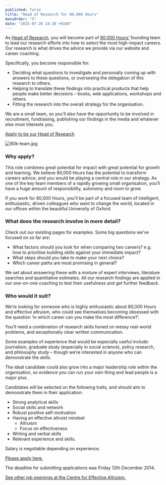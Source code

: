 ```yaml
---
published: false
title: "Head of Research for 80,000 Hours"
menuOrder: "5"
date: "2015-07-20 14:30 +0100"
---
```


As [Head of Research](https://80000hours.org/2014/11/80000-hours-is-seeking-a-head-of-research/), you will become part of [80,000 Hours’](http://80000hours.org/) founding team to lead our research efforts into how to select the most high-impact careers. Our research is what drives the advice we provide via our website and career coaching.

Specifically, you become responsible for:

* Deciding what questions to investigate and personally coming up with answers to these questions, or overseeing the delegation of this research to others.
* Helping to translate these findings into practical products that help people make better decisions – books, web applications, workshops and others.
* Fitting the research into the overall strategy for the organisation.

We are a small team, so you’ll also have the opportunity to be involved in recruitment, fundraising, publishing our findings in the media and whatever else most interests you.

[Apply to be our Head of Research](https://docs.google.com/forms/d/1cv0BikO2MGmnkBWz9-euTFbqHO0Ttbn-iM_KA7i5zII/viewform)

![80k-team.jpg](/images/80k-team.jpg)

### Why apply?

This role combines great potential for impact with great potential for growth and learning. We believe 80,000 Hours has the potential to transform careers advice, and you would be playing a central role in our strategy. As one of the key team members of a rapidly growing small organisation, you’ll have a huge amount of responsibility, autonomy and room to grow.

If you work for 80,000 Hours, you’ll be part of a focused team of intelligent, enthusiastic, driven colleagues who want to change the world, located in our offices within the beautiful University of Oxford.

### What does the research involve in more detail?

Check out our existing pages for examples. Some big questions we’ve focused on so far are:

* What factors should you look for when comparing two careers? e.g. how to prioritise building skills against your immediate impact?
* What steps should you take to make your next choice?
* Which career paths are most promising in general?

We set about answering these with a mixture of expert interviews, literature searches and quantitative estimates. All our research findings are applied in our one-on-one coaching to test their usefulness and get further feedback.

### Who would it suit?

We’re looking for someone who is highly enthusiastic about 80,000 Hours and effective altruism, who could see themselves becoming obsessed with the question ‘in which career can you make the most difference?’.

You’ll need a combination of research skills honed on messy real-world problems, and exceptionally clear written communication.

Some examples of experience that would be especially useful include: journalism, graduate study (especially in social science), policy research, and philosophy study – though we’re interested in anyone who can demonstrate the skills.

The ideal candidate could also grow into a major leadership role within the organisation, so evidence you can run your own thing and lead people is a major plus.

Candidates will be selected on the following traits, and should aim to demonstrate them in their application:

* Strong analytical skills
* Social skills and network
* Robust positive self-motivation
* Having an effective altruist mindset
  * Altruism
  * Focus on effectiveness
* Writing and verbal skills
* Relevant experience and skills.

Salary is negotiable depending on experience.

[Please apply here.](https://docs.google.com/forms/d/1cv0BikO2MGmnkBWz9-euTFbqHO0Ttbn-iM_KA7i5zII/viewform)

The deadline for submitting applications was Friday 12th December 2014.

[See other job openings at the Centre for Effective Altruism.](/careers/)
